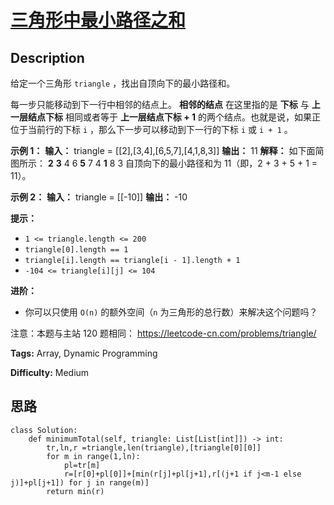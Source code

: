 # [三角形中最小路径之和][title]

## Description

给定一个三角形 `triangle` ，找出自顶向下的最小路径和。

每一步只能移动到下一行中相邻的结点上。 **相邻的结点** 在这里指的是 **下标** 与 **上一层结点下标** 相同或者等于 **上一层结点下标 +
1** 的两个结点。也就是说，如果正位于当前行的下标 `i` ，那么下一步可以移动到下一行的下标 `i` 或 `i + 1` 。



**示例 1：**
            **输入：** triangle = [[2],[3,4],[6,5,7],[4,1,8,3]]    **输出：** 11    **解释：** 如下面简图所示：       **2**      **3** 4     6 **5** 7    4 **1** 8 3    自顶向下的最小路径和为 11（即，2 + 3 + 5 + 1 = 11）。    

**示例 2：**
            **输入：** triangle = [[-10]]    **输出：** -10    



**提示：**

  * `1 <= triangle.length <= 200`
  * `triangle[0].length == 1`
  * `triangle[i].length == triangle[i - 1].length + 1`
  * `-104 <= triangle[i][j] <= 104`



**进阶：**

  * 你可以只使用 `O(n)` 的额外空间（`n` 为三角形的总行数）来解决这个问题吗？



注意：本题与主站 120 题相同： <https://leetcode-cn.com/problems/triangle/>


**Tags:** Array, Dynamic Programming

**Difficulty:** Medium

## 思路

``` python3
class Solution:
    def minimumTotal(self, triangle: List[List[int]]) -> int:
        tr,ln,r =triangle,len(triangle),[triangle[0][0]]
        for m in range(1,ln):
            pl=tr[m]
            r=[r[0]+pl[0]]+[min(r[j]+pl[j+1],r[(j+1 if j<m-1 else j)]+pl[j+1]) for j in range(m)]
        return min(r)        
```

[title]: https://leetcode-cn.com/problems/IlPe0q
